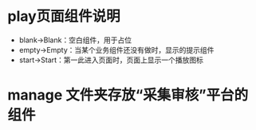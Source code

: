 # play页面组件说明

+ blank->Blank：空白组件，用于占位
+ empty->Empty：当某个业务组件还没有做时，显示的提示组件
+ start->Start：第一此进入页面时，页面上显示一个播放图标

# manage 文件夹存放“采集审核”平台的组件
